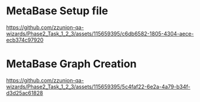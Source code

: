 # MetaBase Setup file

https://github.com/zzunion-qa-wizards/Phase2_Task_1_2_3/assets/115659395/c6db6582-1805-4304-aece-ecb374c97920

# MetaBase Graph Creation

https://github.com/zzunion-qa-wizards/Phase2_Task_1_2_3/assets/115659395/5c4faf22-6e2a-4a79-b34f-d3d25ac61828

